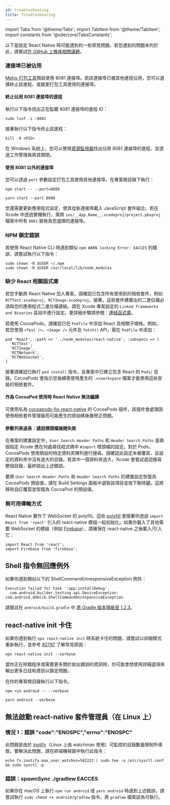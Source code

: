 ```yaml
---
id: troubleshooting
title: Troubleshooting
---
```


import Tabs from '@theme/Tabs'; import TabItem from '@theme/TabItem'; import constants from '@site/core/TabsConstants';

以下是設定 React Native 時可能遇到的一些常見問題。若您遇到的問題未列於此，請嘗試[在 GitHub 上搜尋相關議題](https://github.com/facebook/react-native/issues/)。

### 連接埠已被佔用

[Metro 打包工具][metro]預設使用 8081 連接埠。若該連接埠已被其他進程佔用，您可以選擇終止該進程，或變更打包工具使用的連接埠。

#### 終止佔用 8081 連接埠的進程

執行以下指令找出正在監聽 8081 連接埠的進程 ID：

```shell
sudo lsof -i :8081
```

接著執行以下指令終止該進程：

```shell
kill -9 <PID>
```

在 Windows 系統上，您可以使用[資源監視器](https://stackoverflow.com/questions/48198/how-can-you-find-out-which-process-is-listening-on-a-port-on-windows)找出佔用 8081 連接埠的進程，並透過工作管理員將其關閉。

#### 使用 8081 以外的連接埠

您可以透過 `port` 參數設定打包工具使用其他連接埠，在專案根目錄下執行：

<Tabs groupId="package-manager" queryString defaultValue={constants.defaultPackageManager} values={constants.packageManagers}>
<TabItem value="npm">

```shell
npm start -- --port=8088
```

</TabItem>
<TabItem value="yarn">

```shell
yarn start --port 8088
```

</TabItem>
</Tabs>

您還需要更新應用程式設定，使其從新連接埠載入 JavaScript 套件組合。若在 Xcode 中透過實機執行，需將 `ios/__App_Name__.xcodeproj/project.pbxproj` 檔案中所有 `8081` 替換為您選擇的連接埠。

### NPM 鎖定錯誤

若使用 React Native CLI 時遇到類似 `npm WARN locking Error: EACCES` 的錯誤，請嘗試執行以下指令：

```shell
sudo chown -R $USER ~/.npm
sudo chown -R $USER /usr/local/lib/node_modules
```

### 缺少 React 相關函式庫

若您手動將 React Native 加入專案，請確認已包含所有使用到的相依套件，例如 `RCTText.xcodeproj`、`RCTImage.xcodeproj`。接著，這些套件建置出的二進位檔必須與您的應用程式二進位檔連結。請在 Xcode 專案設定的 `Linked Frameworks and Binaries` 區段中進行設定。更詳細步驟請參閱：[連結函式庫](linking-libraries-ios.md#content)。

若使用 CocoaPods，請確認已在 `Podfile` 中添加 React 及相關子規格。例如，若您使用 `<Text />`、`<Image />` 元件及 `fetch()` API，需在 `Podfile` 中添加：

```
pod 'React', :path => '../node_modules/react-native', :subspecs => [
  'RCTText',
  'RCTImage',
  'RCTNetwork',
  'RCTWebSocket',
]
```

接著請確認已執行 `pod install` 指令，且專案中已建立包含 React 的 `Pods/` 目錄。CocoaPods 會指示您後續需使用產生的 `.xcworkspace` 檔案才能使用這些安裝的相依套件。

#### 作為 CocoaPod 使用時 React Native 無法編譯

可使用名為 [cocoapods-fix-react-native](https://github.com/orta/cocoapods-fix-react-native) 的 CocoaPods 插件，該插件會處理因使用相依套件管理器而可能產生的原始碼後置修正問題。

#### 參數列表過長：遞迴標頭檔展開失敗

在專案的建置設定中，`User Search Header Paths` 和 `Header Search Paths` 是兩個指定 Xcode 應在何處尋找程式碼中 `#import` 標頭檔的設定。對於 Pods，CocoaPods 使用預設的特定資料夾陣列進行搜尋。請確認此設定未被覆寫，且設定的資料夾中沒有過大的目錄。若其中一個資料夾過大，Xcode 會嘗試遞迴搜尋整個目錄，最終拋出上述錯誤。

要將 `User Search Header Paths` 和 `Header Search Paths` 的建置設定恢復為 CocoaPods 預設值，請在 Build Settings 面板中選取該項目並按下刪除鍵。這將移除自訂覆寫並恢復為 CocoaPod 的預設值。

### 無可用傳輸方式

React Native 實作了 WebSocket 的 polyfill。這些 [polyfill](https://github.com/facebook/react-native/blob/main/packages/react-native/Libraries/Core/InitializeCore.js) 會隨著你透過 `import React from 'react'` 引入的 react-native 模組一起初始化。如果你載入了其他需要 WebSocket 的模組（例如 [Firebase](https://github.com/facebook/react-native/issues/3645)），請確保在 react-native 之後載入/引入它：

```
import React from 'react';
import Firebase from 'firebase';
```

## Shell 指令無回應例外

如果你遇到類似以下的 ShellCommandUnresponsiveException 例外：

```
Execution failed for task ':app:installDebug'.
  com.android.builder.testing.api.DeviceException: com.android.ddmlib.ShellCommandUnresponsiveException
```

請嘗試在 `android/build.gradle` 中 [將 Gradle 版本降級至 1.2.3](https://github.com/facebook/react-native/issues/2720)。

## react-native init 卡住

如果你遇到執行 `npx react-native init` 時系統卡住的問題，請嘗試以詳細模式重新執行，並參考 [#2797](https://github.com/facebook/react-native/issues/2797) 了解常見原因：

```shell
npx react-native init --verbose
```

當你正在除錯程序或需要更多關於拋出錯誤的資訊時，你可能會想使用詳細選項來輸出更多日誌和資訊以鎖定問題。

在你的專案根目錄執行以下指令。

<Tabs groupId="package-manager" queryString defaultValue={constants.defaultPackageManager} values={constants.packageManagers}>
<TabItem value="npm">

```shell
npm run android -- --verbose
```

</TabItem>
<TabItem value="yarn">

```shell
yarn android --verbose
```

</TabItem>
</Tabs>

## 無法啟動 react-native 套件管理員（在 Linux 上）

### 情況 1：錯誤 "code":"ENOSPC","errno":"ENOSPC"

此問題是由於 [inotify](https://github.com/guard/listen/blob/master/README.md#increasing-the-amount-of-inotify-watchers)（Linux 上由 watchman 使用）可監控的目錄數量限制所導致。要解決此問題，請在終端機視窗中執行此指令：

```shell
echo fs.inotify.max_user_watches=582222 | sudo tee -a /etc/sysctl.conf && sudo sysctl -p
```

### 錯誤：spawnSync ./gradlew EACCES

如果你在 macOS 上執行 `npm run android` 或 `yarn android` 時遇到上述錯誤，請嘗試執行 `sudo chmod +x android/gradlew` 指令，將 `gradlew` 檔案設為可執行。

[metro]: https://metrobundler.dev/